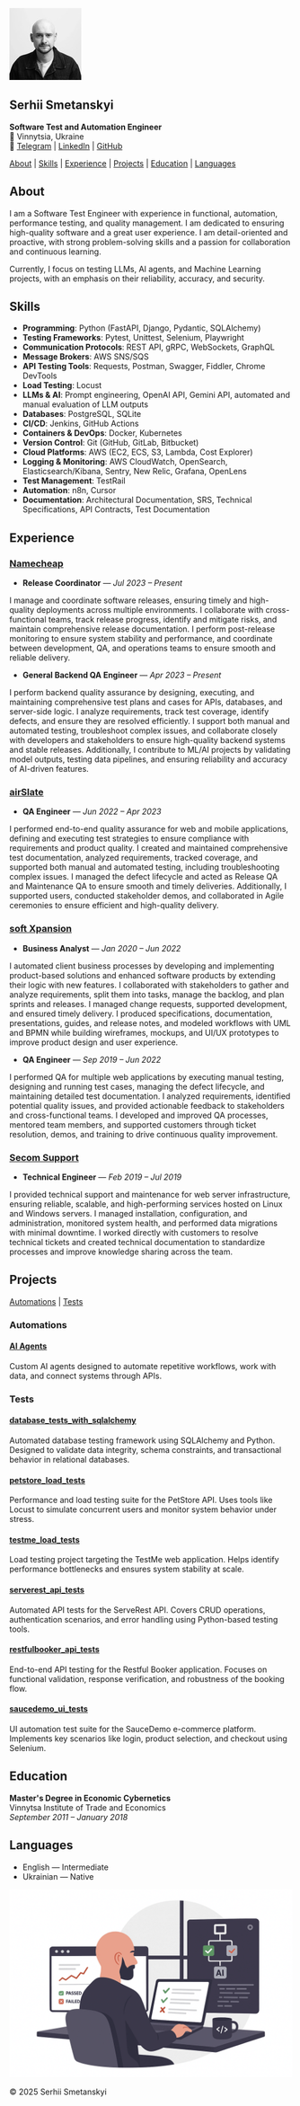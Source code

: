 ![avatar](avatar.jpeg)

## Serhii Smetanskyi

**Software Test and Automation Engineer**  
📍 Vinnytsia, Ukraine  
🔗 [Telegram](https://t.me/serhiismetanskyi) | [LinkedIn](https://www.linkedin.com/in/serhiismetanskyi) | [GitHub](https://github.com/serhiismetanskyi)

[About](#about) | [Skills](#skills) | [Experience](#experience) | [Projects](#projects) | [Education](#education) | [Languages](#languages)

## About

I am a Software Test Engineer with experience in functional, automation, performance testing, and quality management. I am dedicated to ensuring high-quality software and a great user experience. I am detail-oriented and proactive, with strong problem-solving skills and a passion for collaboration and continuous learning.

Currently, I focus on testing LLMs, AI agents, and Machine Learning projects, with an emphasis on their reliability, accuracy, and security.

## Skills

- **Programming**: Python (FastAPI, Django,	Pydantic, SQLAlchemy)
- **Testing Frameworks**: Pytest, Unittest, Selenium, Playwright
- **Communication Protocols**: REST API, gRPC, WebSockets, GraphQL
- **Message Brokers**: AWS SNS/SQS
- **API Testing Tools**: Requests, Postman, Swagger, Fiddler, Chrome DevTools
- **Load Testing**: Locust
- **LLMs & AI**: Prompt engineering, OpenAI API, Gemini API, automated and manual evaluation of LLM outputs
- **Databases**: PostgreSQL, SQLite
- **CI/CD**: Jenkins, GitHub Actions
- **Containers & DevOps**: Docker, Kubernetes
- **Version Control**: Git (GitHub, GitLab, Bitbucket)
- **Cloud Platforms**: AWS (EC2, ECS, S3, Lambda, Cost Explorer)
- **Logging & Monitoring**: AWS CloudWatch, OpenSearch, Elasticsearch/Kibana, Sentry, New Relic, Grafana, OpenLens
- **Test Management**: TestRail
- **Automation**: n8n, Cursor
- **Documentation**: Architectural Documentation, SRS, Technical Specifications, API Contracts, Test Documentation

## Experience

### [Namecheap](https://www.namecheap.com/)  
- **Release Coordinator** — *Jul 2023 – Present*

I manage and coordinate software releases, ensuring timely and high-quality deployments across multiple environments. I collaborate with cross-functional teams, track release progress, identify and mitigate risks, and maintain comprehensive release documentation. I perform post-release monitoring to ensure system stability and performance, and coordinate between development, QA, and operations teams to ensure smooth and reliable delivery.

- **General Backend QA Engineer** — *Apr 2023 – Present*

I perform backend quality assurance by designing, executing, and maintaining comprehensive test plans and cases for APIs, databases, and server-side logic. I analyze requirements, track test coverage, identify defects, and ensure they are resolved efficiently. I support both manual and automated testing, troubleshoot complex issues, and collaborate closely with developers and stakeholders to ensure high-quality backend systems and stable releases. Additionally, I contribute to ML/AI projects by validating model outputs, testing data pipelines, and ensuring reliability and accuracy of AI-driven features.

### [airSlate](https://www.airslate.com/)  
- **QA Engineer** — *Jun 2022 – Apr 2023*

I performed end-to-end quality assurance for web and mobile applications, defining and executing test strategies to ensure compliance with requirements and product quality. I created and maintained comprehensive test documentation, analyzed requirements, tracked coverage, and supported both manual and automated testing, including troubleshooting complex issues. I managed the defect lifecycle and acted as Release QA and Maintenance QA to ensure smooth and timely deliveries. Additionally, I supported users, conducted stakeholder demos, and collaborated in Agile ceremonies to ensure efficient and high-quality delivery.

### [soft Xpansion](https://softxpansion.global/)  
- **Business Analyst** — *Jan 2020 – Jun 2022*

I automated client business processes by developing and implementing product-based solutions and enhanced software products by extending their logic with new features. I collaborated with stakeholders to gather and analyze requirements, split them into tasks, manage the backlog, and plan sprints and releases. I managed change requests, supported development, and ensured timely delivery. I produced specifications, documentation, presentations, guides, and release notes, and modeled workflows with UML and BPMN while building wireframes, mockups, and UI/UX prototypes to improve product design and user experience.

- **QA Engineer** — *Sep 2019 – Jun 2022*

I performed QA for multiple web applications by executing manual testing, designing and running test cases, managing the defect lifecycle, and maintaining detailed test documentation. I analyzed requirements, identified potential quality issues, and provided actionable feedback to stakeholders and cross-functional teams. I developed and improved QA processes, mentored team members, and supported customers through ticket resolution, demos, and training to drive continuous quality improvement.

### [Secom Support](https://secom.com.ua/en)  
- **Technical Engineer** — *Feb 2019 – Jul 2019*

I provided technical support and maintenance for web server infrastructure, ensuring reliable, scalable, and high-performing services hosted on Linux and Windows servers. I managed installation, configuration, and administration, monitored system health, and performed data migrations with minimal downtime. I worked directly with customers to resolve technical tickets and created technical documentation to standardize processes and improve knowledge sharing across the team.

## Projects

[Automations](#automations) | [Tests](#tests)

### Automations

#### [AI Agents](https://a8n.serhiismetanskyi.cv/#cases)
Custom AI agents designed to automate repetitive workflows, work with data, and connect systems through APIs.

### Tests

#### [database_tests_with_sqlalchemy](https://github.com/serhiismetanskyi/database_tests_with_sqlalchemy)  
Automated database testing framework using SQLAlchemy and Python. Designed to validate data integrity, schema constraints, and transactional behavior in relational databases.

#### [petstore_load_tests](https://github.com/serhiismetanskyi/petstore_load_tests)  
Performance and load testing suite for the PetStore API. Uses tools like Locust to simulate concurrent users and monitor system behavior under stress.

#### [testme_load_tests](https://github.com/serhiismetanskyi/testme_load_tests)  
Load testing project targeting the TestMe web application. Helps identify performance bottlenecks and ensures system stability at scale.

#### [serverest_api_tests](https://github.com/serhiismetanskyi/serverest_api_tests)  
Automated API tests for the ServeRest API. Covers CRUD operations, authentication scenarios, and error handling using Python-based testing tools.

#### [restfulbooker_api_tests](https://github.com/serhiismetanskyi/restfulbooker_api_tests)  
End-to-end API testing for the Restful Booker application. Focuses on functional validation, response verification, and robustness of the booking flow.

#### [saucedemo_ui_tests](https://github.com/serhiismetanskyi/saucedemo_ui_tests)  
UI automation test suite for the SauceDemo e-commerce platform. Implements key scenarios like login, product selection, and checkout using Selenium.


## Education

**Master's Degree in Economic Cybernetics**  
Vinnytsa Institute of Trade and Economics  
*September 2011 – January 2018*

## Languages

- English — Intermediate  
- Ukrainian — Native

![qa_cover](qa_cover.png)

© 2025 Serhii Smetanskyi

